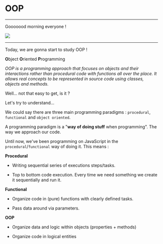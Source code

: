 # OOP

---

Gooooood morning everyone !

![](https://media.giphy.com/media/2IxtjutFAGLfdI1GvK/giphy-downsized.gif)

---

Today, we are gonna start to study OOP !

**O**bject **O**riented **P**rogramming

_OOP is a programming approach that focuses on objects and their interactions rather than procedural code with functions all over the place. It allows real concepts to be represented in source code using classes, objects and methods._

Well... not that easy to get, is it ?

Let's try to understand...

We could say there are three main programming paradigms : `procedural`, `functional` and `object oriented`.

A programming paradigm is a "**way of doing stuff** when programming". The way we approach our code.

Until now, we've been programming on JavaScript in the `procedural`/`functional` way of doing it. This means :

**Procedural**

- Writing sequential series of executions steps/tasks.

- Top to bottom code execution. Every time we need something we create it sequentially and run it.

**Functional**

- Organize code in (pure) functions with clearly defined tasks.

- Pass data around via parameters.

**OOP**

- Organize data and logic within objects (properties + methods)

- Organize code in logical entities
